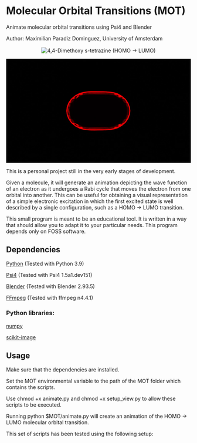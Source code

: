 # Molecular Orbital Transitions (MOT)


Animate molecular orbital transitions using Psi4 and Blender

Author: Maximilian Paradiz Dominguez, University of Amsterdam



<p align="center">
  <img src="./resources/44DimethoxyTetrazine.gif" align="center" title="4,4-Dimethoxy s-tetrazine (HOMO -> LUMO)">
</p>


<p align="center">
  <img src="./resources/H2.gif" align="center" title="H2 HOMO -> LUMO">
</p>


This is a personal project still in the very early stages of development. 


Given a molecule, it will generate an animation depicting the wave function of an electron as it undergoes a Rabi cycle that moves the electron from one orbital into another.
This can be useful for obtaining a visual representation of a simple electronic excitation in which the first excited state is well described by a single configuration, such as a HOMO -> LUMO transition. 

This small program is meant to be an educational tool. It is written in a way that should allow you to adapt it to your particular needs. This program depends only on FOSS software. 

## Dependencies

[Python](https://www.python.org/) (Tested with  Python  3.9)

[Psi4](https://psicode.org/) (Tested with Psi4 1.5a1.dev151)

[Blender](https://www.blender.org/) (Tested with  Blender 2.93.5)

[FFmpeg](https://ffmpeg.org/) (Tested with ffmpeg n4.4.1)

### Python libraries:

[numpy](https://numpy.org/)

[scikit-image](https://scikit-image.org/docs/stable/api/skimage.html)


## Usage


Make sure that the dependencies are installed.

Set the MOT environmental variable to the path of the MOT folder which contains the scripts.

Use chmod +x animate.py and chmod +x setup_view.py to allow these scripts to be executed.

Running python $MOT/animate.py will create an animation of the HOMO -> LUMO molecular orbital transition.


This set of scripts has been tested using the following setup:


